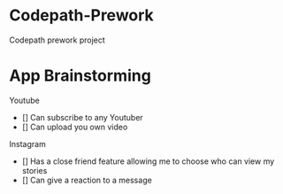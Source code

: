 # Codepath-Prework
Codepath prework project

# App Brainstorming
Youtube  
- [] Can subscribe to any Youtuber  
- [] Can upload you own video

Instagram  
- [] Has a close friend feature allowing me to choose who can view my stories  
- [] Can give a reaction to a message

